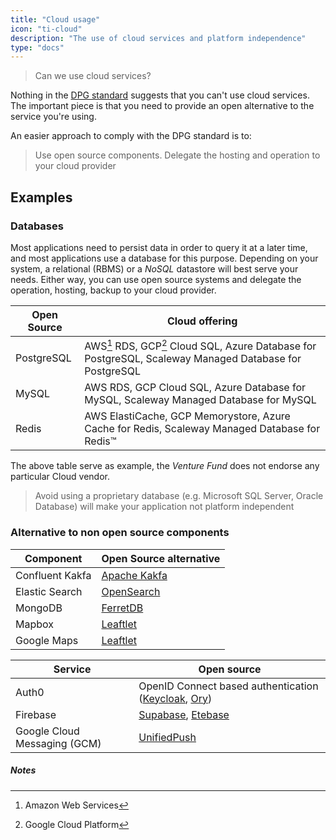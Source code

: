 ```yaml
---
title: "Cloud usage"
icon: "ti-cloud"
description: "The use of cloud services and platform independence"
type: "docs"
---
```


> Can we use cloud services?

Nothing in the [DPG standard](https://digitalpublicgoods.net/standard/) suggests that you can't use
cloud services. The important piece is that you need to provide an open alternative to the service
you're using.

An easier approach to comply with the DPG standard is to:

> Use open source components. Delegate the hosting and operation to your cloud provider

## Examples

### Databases

Most applications need to persist data in order to query it at a later time, and most applications
use a database for this purpose. Depending on your system, a relational (RBMS) or a _NoSQL_
datastore will best serve your needs. Either way, you can use open source systems and delegate the
operation, hosting, backup to your cloud provider.


| Open Source | Cloud offering                                                                                                 |
|-------------|----------------------------------------------------------------------------------------------------------------|
| PostgreSQL  | AWS[^aws] RDS, GCP[^gcp] Cloud SQL, Azure Database for PostgreSQL, Scaleway Managed Database for PostgreSQL                |
| MySQL       | AWS RDS, GCP Cloud SQL, Azure Database for MySQL, Scaleway Managed Database for MySQL                          |
| Redis       | AWS ElastiCache, GCP Memorystore, Azure Cache for Redis, Scaleway Managed Database for Redis™                  |

The above table serve as example, the _Venture Fund_ does not endorse any particular Cloud vendor.

> Avoid using a proprietary database (e.g. Microsoft SQL Server, Oracle Database) will make your
> application not platform independent

### Alternative to non open source components

| Component                    | Open Source alternative                                                                                             |
|------------------------------|---------------------------------------------------------------------------------------------------------------------|
| Confluent Kakfa              | [Apache Kakfa](https://kafka.apache.org/)                                                                           |
| Elastic Search               | [OpenSearch](https://opensearch.org/)                                                                               |
| MongoDB                      | [FerretDB](https://www.ferretdb.io/)                                                                                |
| Mapbox                       | [Leaftlet](https://leafletjs.com/)                                                                                  |
| Google Maps                  | [Leaftlet](https://leafletjs.com/)                                                                                  |


| Service                      | Open source                                                                                                         |
|------------------------------|---------------------------------------------------------------------------------------------------------------------|
| Auth0                        | OpenID Connect based authentication ([Keycloak](https://www.keycloak.org/), [Ory](https://www.ory.sh/open-source/)) |
| Firebase                     | [Supabase](https://supabase.com/docs/guides/self-hosting), [Etebase](https://www.etebase.com/)                      |
| Google Cloud Messaging (GCM) | [UnifiedPush](https://unifiedpush.org/)                                                                             |

##### Notes

[^aws]: Amazon Web Services
[^gcp]: Google Cloud Platform
